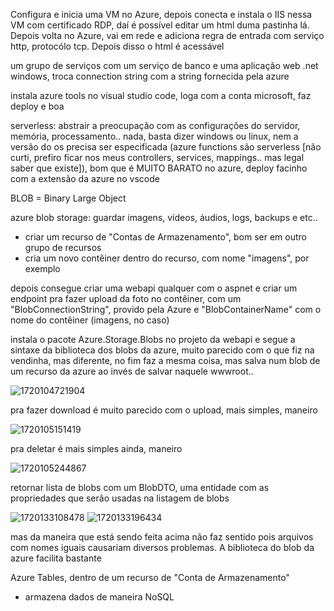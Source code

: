 Configura e inicia uma VM no Azure, depois conecta e instala o IIS nessa VM com certificado RDP, daí é possível editar um html duma pastinha lá. Depois volta no Azure, vai em rede e adiciona regra de entrada com serviço http, protocólo tcp. Depois disso o html é acessável

um grupo de serviços com um serviço de banco e uma aplicação web .net windows, troca connection string com a string fornecida pela azure

instala azure tools no visual studio code, loga com a conta microsoft, faz deploy e boa

serverless: abstrair a preocupação com as configurações do servidor, memória, processamento.. nada, basta dizer windows ou linux, nem a versão do os precisa ser especificada (azure functions são serverless [não curti, prefiro ficar nos meus controllers, services, mappings.. mas legal saber que existe]), bom que é MUITO BARATO no azure, deploy facinho com a extensão da azure no vscode

BLOB = Binary Large Object

azure blob storage: guardar imagens, vídeos, áudios, logs, backups e etc..

* criar um recurso de "Contas de Armazenamento", bom ser em outro grupo de recursos
* cria um novo contêiner dentro do recurso, com nome "imagens", por exemplo

depois consegue criar uma webapi qualquer com o aspnet e criar um endpoint pra fazer upload da foto no contêiner, com um "BlobConnectionString", provido pela Azure e "BlobContainerName" com o nome do contêiner (imagens, no caso)

instala o pacote Azure.Storage.Blobs no projeto da webapi e segue a sintaxe da biblioteca dos blobs da azure, muito parecido com o que fiz na vendinha, mas diferente, no fim faz a mesma coisa, mas salva num blob de um recurso da azure ao invés de salvar naquele wwwroot..

![1720104721904](image/azure/1720104721904.png)

pra fazer download é muito parecido com o upload, mais simples, maneiro

![1720105151419](image/azure/1720105151419.png)

pra deletar é mais simples ainda, maneiro

![1720105244867](image/azure/1720105244867.png)

retornar lista de blobs com um BlobDTO, uma entidade com as propriedades que serão usadas na listagem de blobs

![1720133108478](image/azure/1720133108478.png)
![1720133196434](image/azure/1720133196434.png)

mas da maneira que está sendo feita acima não faz sentido pois arquivos com nomes iguais causariam diversos problemas. A biblioteca do blob da azure facilita bastante

Azure Tables, dentro de um recurso de "Conta de Armazenamento"

* armazena dados de maneira NoSQL